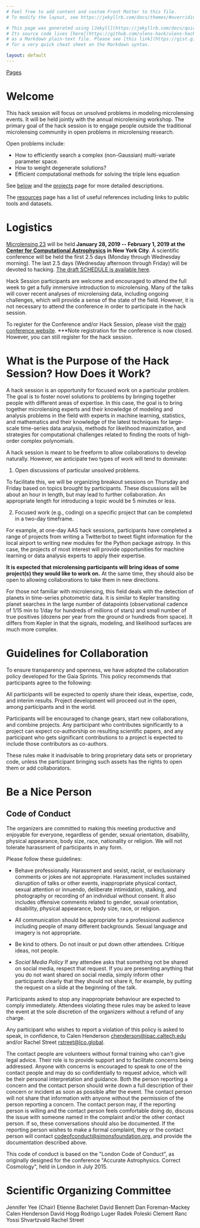```yaml
---
# Feel free to add content and custom Front Matter to this file.
# To modify the layout, see https://jekyllrb.com/docs/themes/#overriding-theme-defaults

# This page was generated using [Jekyll](https://jekyllrb.com/docs/quickstart/).
# Its source code lives [here](https://github.com/ulens-hack/ulens-hack.github.io /blob/master/index.md)
# as a Markdown plain-text file. Please see [this link](https://gist.github.com/roachhd/779fa77e9b90fe945b0c)
# for a very quick cheat sheet on the Markdown syntax.

layout: default
---
```


[Pages](/sitemap/)

# Welcome

This hack session will focus on unsolved problems in modeling
microlensing events. It will be held jointly with the annual
microlensing workshop. The primary goal of the hack session is to
engage people outside the traditional microlensing community in open
problems in microlensing research.

Open problems include:
* How to efficiently search a complex (non-Gaussian) multi-variate parameter space.
* How to weight degenerate solutions?
* Efficient computational methods for solving the triple lens equation

See [below](#what-is-the-purpose-of-the-hack-session-how-does-it-work) and the [projects](/projects/) page for more detailed descriptions. 

The [resources](/resources/) page has a list of useful references
including links to public tools and datasets.

# Logistics

[Microlensing 23](https://microlensing.science/23/) will be held **January 28, 2019 -- February 1, 2019 at
the [Center for Computational
Astrophysics](https://www.simonsfoundation.org/flatiron/center-for-computational-astrophysics/)
in New York City**. A scientific conference will be held the first 2.5
days (Monday through Wednesday morning). The last 2.5 days (Wednesday
afternoon through Friday) will be devoted to hacking.  [The draft
SCHEDULE is available here](/schedule/).

Hack Session participants are welcome and encouraged to attend the
full week to get a fully immersive introduction to microlensing. Many
of the talks will cover recent analyses of microlensing data,
including ongoing challenges, which will provide a sense of the state
of the field. However, it is not necessary to attend the conference in
order to participate in the hack session.

To register for the Conference and/or Hack Session, please visit the
[main conference website](https://microlensing.science/23/). ***Note
registration for the conference is now closed. However, you can still
register for the hack session.

# What is the Purpose of the Hack Session? How Does it Work?

A hack session is an opportunity for focused work on a particular
problem. The goal is to foster novel solutions to problems by bringing
together people with different areas of expertise. In this case, the
goal is to bring together microlensing experts and their knowledge of
modeling and analysis problems in the field with experts in machine
learning, statistics, and mathematics and their knowledge of the
latest techniques for large-scale time-series data analysis, methods
for likelihood maximization, and strategies for computational
challenges related to finding the roots of high-order complex
polynomials.

A hack session is meant to be freeform to allow collaborations to
develop naturally. However, we anticipate two types of work will tend
to dominate:

1. Open discussions of particular unsolved problems. 

To facilitate this, we will be organizing breakout sessions on
Thursday and Friday based on topics brought by participants. These
discussions will be about an hour in length, but may lead to further
collaboration. An appropriate length for introducing a topic would be
5 minutes or less.

2. Focused work (e.g., coding) on a specific project that can be
completed in a two-day timeframe.

For example, at one-day AAS hack sessions, participants have completed
a range of projects from writing a Twitterbot to tweet flight
information for the local airport to writing new modules for the
Python package astropy. In this case, the projects of most interest
will provide opportunities for machine learning or data analysis
experts to apply their expertise.

**It is expected that microlensing participants will bring ideas of
some project(s) they would like to work on.** At the same time, they
should also be open to allowing collaborations to take them in new
directions.

For those not familiar with microlensing, this field deals with the
detection of planets in time-series photometric data. It is similar to
Kepler transiting planet searches in the large number of datapoints
(observational cadence of 1/15 min to 1/day for hundreds of millions
of stars) and small number of true positives (dozens per year from the
ground or hundreds from space). It differs from Kepler in that the
signals, modeling, and likelihood surfaces are much more complex.

# Guidelines for Collaboration

To ensure transparency and openness, we have adopted the collaboration
policy developed for the Gaia Sprints. This policy recommends that
participants agree to the following:

All participants will be expected to openly share their ideas, expertise,
code, and interim results. Project development will proceed out in the open,
among participants and in the world.

Participants will be encouraged to change gears, start new collaborations,
and combine projects. Any participant who contributes significantly to a
project can expect co-authorship on resulting scientific papers, and any
participant who gets significant contributions to a project is expected
to include those contributors as co-authors.

These rules make it inadvisable to bring proprietary data sets or
proprietary code, unless the participant bringing such assets has the
rights to open them or add collaborators.

# Be a Nice Person

## Code of Conduct

The organizers are committed to making this meeting productive and
enjoyable for everyone, regardless of gender, sexual orientation,
disability, physical appearance, body size, race, nationality or
religion. We will not tolerate harassment of participants in any form.

Please follow these guidelines:

- Behave professionally. Harassment and sexist, racist, or
  exclusionary comments or jokes are not appropriate. Harassment
  includes sustained disruption of talks or other events,
  inappropriate physical contact, sexual attention or innuendo,
  deliberate intimidation, stalking, and photography or recording of
  an individual without consent. It also includes offensive comments
  related to gender, sexual orientation, disability, physical
  appearance, body size, race, or religion.

- All communication should be appropriate for a professional audience
 including people of many different backgrounds. Sexual language and
 imagery is not appropriate.

- Be kind to others. Do not insult or put down other
  attendees. Critique ideas, not people.

- *Social Media Policy* If any attendee asks that something not be
shared on social media, respect that request. If you are presenting
anything that you do not want shared on social media, simply inform
other participants clearly that they should not share it, for example,
by putting the request on a slide at the beginning of the talk.

Participants asked to stop any inappropriate behaviour are expected to
comply immediately. Attendees violating these rules may be asked to
leave the event at the sole discretion of the organizers without a
refund of any charge.

Any participant who wishes to report a violation of this policy is
asked to speak, in confidence, to Calen Henderson
<chenderson@ipac.caltech.edu> and/or Rachel Street
<rstreet@lco.global>. 

The contact people are volunteers without formal
training who can't give legal advice.  Their role is to provide
support and to facilitate concerns being addressed.  Anyone with
concerns is encouraged to speak to one of the contact people and may
do so confidentially to request advice, which will be their personal
interpretation and guidance.  Both the person reporting a concern and
the contact person should write down a full description of their
concern or incident as soon as possible after the event.  The contact
person will not share that information with anyone without the
permission of the person reporting a concern.  The contact person may,
if the reporting person is willing and the contact person feels
comfortable doing do, discuss the issue with someone named in the
complaint and/or the other contact person. If so, these conversations
should also be documented.  If the reporting person wishes to make a
formal complaint, they or the contact person will contact
<codeofconduct@simonsfoundation.org>, and provide the documentation
described above.

This code of conduct is based on the "London Code of Conduct", as
originally designed for the conference "Accurate Astrophysics. Correct
Cosmology", held in London in July 2015.

# Scientific Organizing Committee

Jennifer Yee (Chair)
Etienne Bachelet
David Bennett
Dan Foreman-Mackey
Calen Henderson
David Hogg
Rodrigo Luger
Radek Poleski 
Clement Ranc
Yossi Shvartzvald
Rachel Street